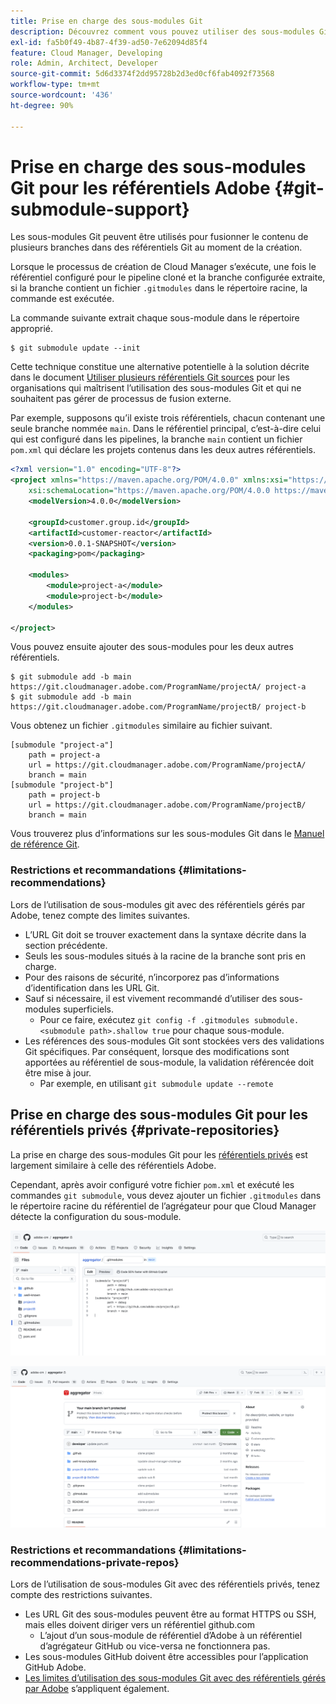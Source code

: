 ```yaml
---
title: Prise en charge des sous-modules Git
description: Découvrez comment vous pouvez utiliser des sous-modules Git pour fusionner le contenu de plusieurs branches dans des référentiels Git lors de la création.
exl-id: fa5b0f49-4b87-4f39-ad50-7e62094d85f4
feature: Cloud Manager, Developing
role: Admin, Architect, Developer
source-git-commit: 5d6d3374f2dd95728b2d3ed0cf6fab4092f73568
workflow-type: tm+mt
source-wordcount: '436'
ht-degree: 90%

---
```


# Prise en charge des sous-modules Git pour les référentiels Adobe {#git-submodule-support}

Les sous-modules Git peuvent être utilisés pour fusionner le contenu de plusieurs branches dans des référentiels Git au moment de la création.

Lorsque le processus de création de Cloud Manager s’exécute, une fois le référentiel configuré pour le pipeline cloné et la branche configurée extraite, si la branche contient un fichier `.gitmodules` dans le répertoire racine, la commande est exécutée.

La commande suivante extrait chaque sous-module dans le répertoire approprié.

```
$ git submodule update --init
```

Cette technique constitue une alternative potentielle à la solution décrite dans le document [Utiliser plusieurs référentiels Git sources](/help/implementing/cloud-manager/managing-code/working-with-multiple-source-git-repositories.md) pour les organisations qui maîtrisent l’utilisation des sous-modules Git et qui ne souhaitent pas gérer de processus de fusion externe.

Par exemple, supposons qu’il existe trois référentiels, chacun contenant une seule branche nommée `main`. Dans le référentiel principal, c’est-à-dire celui qui est configuré dans les pipelines, la branche `main` contient un fichier `pom.xml` qui déclare les projets contenus dans les deux autres référentiels.

```xml
<?xml version="1.0" encoding="UTF-8"?>
<project xmlns="https://maven.apache.org/POM/4.0.0" xmlns:xsi="https://www.w3.org/2001/XMLSchema-instance"
    xsi:schemaLocation="https://maven.apache.org/POM/4.0.0 https://maven.apache.org/maven-v4_0_0.xsd">
    <modelVersion>4.0.0</modelVersion>
   
    <groupId>customer.group.id</groupId>
    <artifactId>customer-reactor</artifactId>
    <version>0.0.1-SNAPSHOT</version>
    <packaging>pom</packaging>
   
    <modules>
        <module>project-a</module>
        <module>project-b</module>
    </modules>
   
</project>
```

Vous pouvez ensuite ajouter des sous-modules pour les deux autres référentiels.

```shell
$ git submodule add -b main https://git.cloudmanager.adobe.com/ProgramName/projectA/ project-a
$ git submodule add -b main https://git.cloudmanager.adobe.com/ProgramName/projectB/ project-b
```

Vous obtenez un fichier `.gitmodules` similaire au fichier suivant.

```text
[submodule "project-a"]
    path = project-a
    url = https://git.cloudmanager.adobe.com/ProgramName/projectA/
    branch = main
[submodule "project-b"]
    path = project-b
    url = https://git.cloudmanager.adobe.com/ProgramName/projectB/
    branch = main
```

Vous trouverez plus d’informations sur les sous-modules Git dans le [Manuel de référence Git](https://git-scm.com/book/fr/v2/Git-Tools-Submodules).

### Restrictions et recommandations {#limitations-recommendations}

Lors de l’utilisation de sous-modules git avec des référentiels gérés par Adobe, tenez compte des limites suivantes.

* L’URL Git doit se trouver exactement dans la syntaxe décrite dans la section précédente.
* Seuls les sous-modules situés à la racine de la branche sont pris en charge.
* Pour des raisons de sécurité, n’incorporez pas d’informations d’identification dans les URL Git.
* Sauf si nécessaire, il est vivement recommandé d’utiliser des sous-modules superficiels.
   * Pour ce faire, exécutez `git config -f .gitmodules submodule.<submodule path>.shallow true` pour chaque sous-module.
* Les références des sous-modules Git sont stockées vers des validations Git spécifiques. Par conséquent, lorsque des modifications sont apportées au référentiel de sous-module, la validation référencée doit être mise à jour.
   * Par exemple, en utilisant `git submodule update --remote`

## Prise en charge des sous-modules Git pour les référentiels privés {#private-repositories}

La prise en charge des sous-modules Git pour les [référentiels privés](private-repositories.md) est largement similaire à celle des référentiels Adobe.

Cependant, après avoir configuré votre fichier `pom.xml` et exécuté les commandes `git submodule`, vous devez ajouter un fichier `.gitmodules` dans le répertoire racine du référentiel de l’agrégateur pour que Cloud Manager détecte la configuration du sous-module.

![fichier .gitmodules](assets/gitmodules.png)

![Agrégateur](assets/aggregator.png)

### Restrictions et recommandations {#limitations-recommendations-private-repos}

Lors de l’utilisation de sous-modules Git avec des référentiels privés, tenez compte des restrictions suivantes.

* Les URL Git des sous-modules peuvent être au format HTTPS ou SSH, mais elles doivent diriger vers un référentiel github.com
   * L’ajout d’un sous-module de référentiel d’Adobe à un référentiel d’agrégateur GitHub ou vice-versa ne fonctionnera pas.
* Les sous-modules GitHub doivent être accessibles pour l’application GitHub Adobe.
* [Les limites d’utilisation des sous-modules Git avec des référentiels gérés par Adobe](#limitations-recommendations) s’appliquent également.
